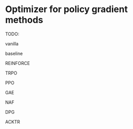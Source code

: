 # Optimizer for policy gradient methods
TODO:

vanilla

baseline

REINFORCE

TRPO

PPO

GAE

NAF

DPG

ACKTR
